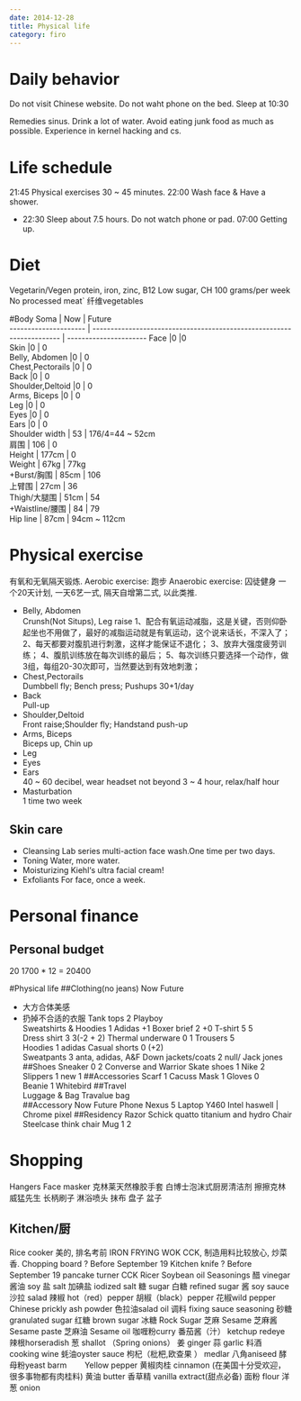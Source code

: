 ```yaml
---
date: 2014-12-28
title: Physical life
category: firo
---
```

# Daily behavior
Do not visit Chinese website.
Do not waht phone on the bed.
Sleep at 10:30

Remedies sinus.
Drink a lot of water.
Avoid eating junk food as much as possible.
Experience in kernel hacking and cs.


# Life schedule
21:45 Physical exercises 30 ~ 45 minutes.
22:00 Wash face & Have a shower.
* 22:30 Sleep about 7.5 hours. Do not watch phone or pad.
07:00 Getting up. 

# Diet
Vegetarin/Vegen
protein, iron, zinc, B12
Low sugar, CH
100 grams/per week
No processed meat`
纤维vegetables

#Body
Soma			|	Now								|	Future	
 ---------------------	| --------------------------------------------------------------------- | ---------------------- 
Face			|0									|0                       
Skin			|0									| 0                      
Belly, Abdomen		|0									|	0                
Chest,Pectorails	|0									|	 0               
Back			|0									|	  0              
Shoulder,Deltoid	|0									|	   0             
Arms, Biceps		|0									|	    0            
Leg			|0									|            0           
Eyes			|0									|             0          
Ears			|0									|	       0         
Shoulder width		|	53								|	176/4=44 ~ 52cm  
肩围			|	106								|               0        
Height			|	177cm								|                0       
Weight			|	67kg								|	77kg             
+Burst/胸围		|	85cm								|	106              
上臂围			|	27cm								|	36               
Thigh/大腿围		|	51cm								|	54               
+Waistline/腰围	|		84								|	79	
Hip line		|	87cm								|	94cm ~ 112cm     
# Physical exercise                                                                                                      
有氧和无氧隔天锻炼.
Aerobic exercise: 跑步
Anaerobic exercise: 囚徒健身
一个20天计划, 一天6艺一式, 隔天自增第二式, 以此类推.

* Belly, Abdomen			
Crunsh(Not Situps), Leg raise
1、配合有氧运动减脂，这是关键，否则仰卧起坐也不用做了，最好的减脂运动就是有氧运动，这个说来话长，不深入了；
2、每天都要对腹肌进行刺激，这样才能保证不退化；
3、放弃大强度疲劳训练；
4、腹肌训练放在每次训练的最后；
5、每次训练只要选择一个动作，做3组，每组20-30次即可，当然要达到有效地刺激；
* Chest,Pectorails		
Dumbbell fly; Bench press; Pushups 30+1/day	
* Back					
Pull-up
* Shoulder,Deltoid		
Front raise;Shoulder fly; Handstand push-up
* Arms, Biceps			
Biceps up, Chin up
* Leg											 
* Eyes
* Ears				
40 ~ 60 decibel, wear headset not beyond 3 ~ 4 hour, relax/half hour 
* Masturbation			
1 time two week 

## Skin care
* Cleansing
Lab series multi-action face wash.One time per two days.
* Toning
Water, more water.
* Moisturizing
Kiehl‘s ultra facial cream!
* Exfoliants
For face, once a week.

# Personal finance
## Personal budget
20
1700 * 12 = 20400

#Physical life
##Clothing(no jeans)	Now											Future
* 大方合体美感
* 扔掉不合适的衣服
Tank tops		2 Playboy										
Sweatshirts & Hoodies	1 Adidas										+1
Boxer brief		2											+0 
T-shirt                 5											5               
Dress shirt		3											3(-2 + 2)
Thermal underware	0											1
Trousers		5											
Hoodies			1 adidas
Casual shorts           0											(+2)               
Sweatpants		3 anta, adidas, A&F
Down jackets/coats	2 null/ Jack jones
##Shoes
Sneaker			0					2 Converse and Warrior
Skate shoes		1	Nike				2
Slippers                1							new 1
##Accessories 
Scarf                   1		Cacuss 
Mask                    1
Gloves                  0               
Beanie			1	Whitebird
##Travel				
Luggage & Bag           Travalue bag            
##Accessory		Now						Future
Phone			Nexus 5
Laptop			Y460						Intel haswell | Chrome pixel
##Residency
Razor			Schick quatto titanium and hydro
Chair			Steelcase think chair
Mug			1						2
# Shopping
Hangers
Face masker
克林莱天然橡胶手套
白博士泡沫式厨房清洁剂
擦擦克林
威猛先生
长柄刷子 
淋浴喷头
抹布
盘子 盆子

## Kitchen/厨
Rice cooker		美的, 排名考前
IRON FRYING WOK		CCK, 制造用料比较放心, 炒菜香.
Chopping board		? Before September 19
Kitchen knife		? Before September 19
pancake turner		CCK
Ricer
Soybean oil
Seasonings
醋 vinegar
酱油 soy
盐 salt
加碘盐 iodized salt
糖 sugar
白糖 refined sugar
酱 soy sauce
沙拉 salad
辣椒 hot（red）pepper
胡椒（black）pepper
花椒wild pepper Chinese prickly ash powder
色拉油salad oil 调料 fixing sauce seasoning
砂糖 granulated sugar
红糖 brown sugar
冰糖 Rock Sugar
芝麻 Sesame
芝麻酱 Sesame paste
芝麻油 Sesame oil
咖喱粉curry
番茄酱（汁） ketchup redeye
辣根horseradish
葱 shallot （Spring onions）
姜 ginger
蒜 garlic
料酒 cooking wine
蚝油oyster sauce
枸杞（枇杷,欧查果 ） medlar
八角aniseed
酵母粉yeast barm 　　Yellow pepper
黄椒肉桂 cinnamon (在美国十分受欢迎，很多事物都有肉桂料)
黄油 butter
香草精 vanilla extract(甜点必备)
面粉 flour
洋葱 onion


